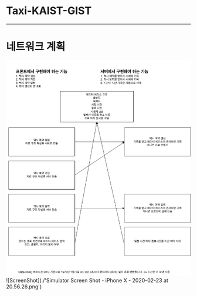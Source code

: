 # Taxi-KAIST-GIST
---
# 네트워크 계획
![NetworkBlueprint](./NetworkBlueprint.png)
![ScreenShot](./'Simulator Screen Shot - iPhone X - 2020-02-23 at 20.56.26.png')
